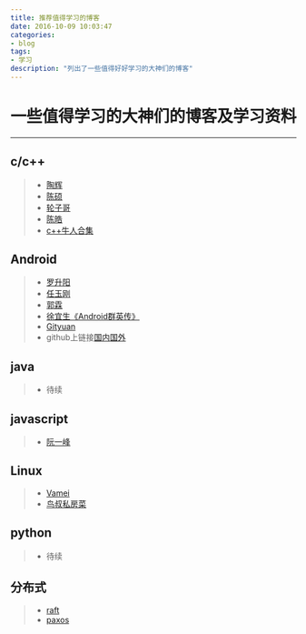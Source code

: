```yaml
---
title: 推荐值得学习的博客
date: 2016-10-09 10:03:47
categories:
- blog
tags: 
- 学习
description: "列出了一些值得好好学习的大神们的博客"
---
```

# 一些值得学习的大神们的博客及学习资料
***
## c/c++
> - [陶辉](http://blog.csdn.net/russell_tao)
> - [陈硕](http://blog.csdn.net/solstice)
> - [轮子哥](http://www.cppblog.com/vczh)
> - [陈皓](http://coolshell.cn/haoel)
> - [c++牛人合集](http://blog.csdn.net/kid_u_forfun/article/details/20944449)

## Android
> - [罗升阳](http://blog.csdn.net/Luoshengyang)
> - [任玉刚](http://blog.csdn.net/singwhatiwanna)
> - [郭霖](http://blog.csdn.net/guolin_blog)
> - [徐宜生《Android群英传》](http://blog.csdn.net/eclipsexys)
> - [Gityuan](http://gityuan.com/)
> - github上链接[国内](https://github.com/android-cn/android-dev-cn)[国外](https://github.com/android-cn/android-dev-com)

## java
> - 待续

## javascript
> - [阮一峰](http://www.ruanyifeng.com/)

## Linux
> - [Vamei](http://www.cnblogs.com/vamei/tag/Linux)
> - [鸟叔私房菜](http://cn.linux.vbird.org/)
## python
> - 待续

## 分布式
> - [raft](https://raft.github.io/)
> - [paxos](https://github.com/tencent-wechat/phxpaxos)
